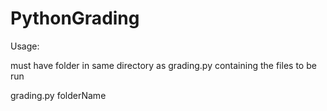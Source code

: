 # PythonGrading

Usage:

must have folder in same directory as grading.py containing the files to be run

grading.py folderName
